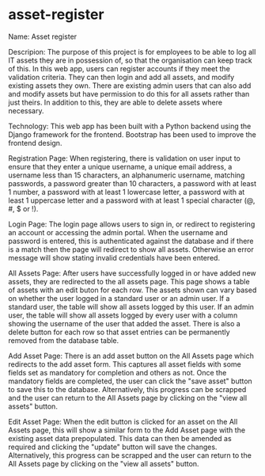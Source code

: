 # asset-register

Name:
Asset register

Descripion:
The purpose of this project is for employees to be able to log all IT assets they are in possession of, so that the organisation can keep track of this. 
In this web app, users can register accounts if they meet the validation criteria. They can then login and add all assets, and modify existing assets they own. 
There are existing admin users that can also add and modify assets but have permission to do this for all assets rather than just theirs. In addition to this, they are able to delete assets where necessary. 

Technology:
This web app has been built with a Python backend using the Django framework for the frontend. Bootstrap has been used to improve the frontend design. 

Registration Page:
When registering, there is validation on user input to ensure that they enter a unique username, a unique email address, a username less than 15 characters, an alphanumeric username, matching passwords, a password greater than 10 characters, a password with at least 1 number, a password with at least 1 lowercase letter, a password with at least 1 uppercase letter and a password with at least 1 special character (@, #, $ or !).

Login Page:
The login page allows users to sign in, or redirect to registering an account or accessing the admin portal. 
When the username and password is entered, this is authenticated against the database and if there is a match then the page will redirect to show all assets.
Otherwise an error message will show stating invalid credentials have been entered.

All Assets Page:
After users have successfully logged in or have added new assets, they are redirected to the all assets page. This page shows a table of assets with an edit buton for each row. The assets shown can vary based on whether the user logged in a standard user or an admin user. 
If a standard user, the table will show all assets logged by this user.
If an admin user, the table will show all assets logged by every user with a column showing the username of the user that added the asset. There is also a delete button for each row so that asset entries can be permanently removed from the database table. 

Add Asset Page:
There is an add asset button on the All Assets page which redirects to the add asset form. This captures all asset fields with some fields set as mandatory for completion and others as not. Once the mandatory fields are completed, the user can click the "save asset" button to save this to the database. Alternatively, this progress can be scrapped and the user can return to the All Assets page by clicking on the "view all assets" button.

Edit Asset Page:
When the edit button is clicked for an asset on the All Assets page, this will show a similar form to the Add Asset page with the existing asset data prepopulated. This data can then be amended as required and clicking the "update" button will save the changes. Alternatively, this progress can be scrapped and the user can return to the All Assets page by clicking on the "view all assets" button.






